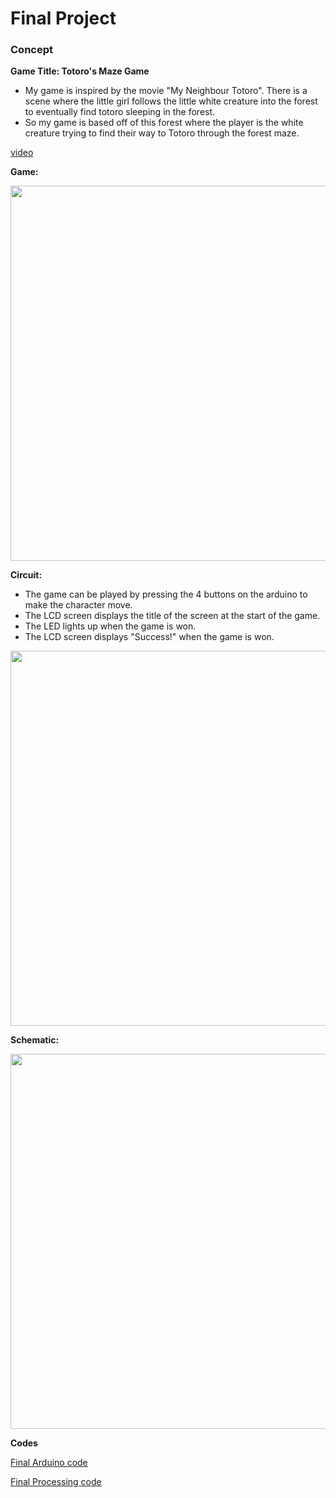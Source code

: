 # Final Project

### Concept
**Game Title: Totoro's Maze Game**
- My game is inspired by the movie "My Neighbour Totoro". There is a scene where the little girl follows the little white creature into the forest to eventually find totoro sleeping in the forest.
- So my game is based off of this forest where the player is the white creature trying to find their way to Totoro through the forest maze.

[video](-)

**Game:**

<img src="-" width=600 align=center> 

**Circuit:**
- The game can be played by pressing the 4 buttons on the arduino to make the character move.
- The LCD screen displays the title of the screen at the start of the game.
- The LED lights up when the game is won.
- The LCD screen displays "Success!" when the game is won.

<img src="-" width=600 align=center> 

**Schematic:**

<img src="-" width=600 align=center> 


**Codes**

[Final Arduino code]()

[Final Processing code]()
